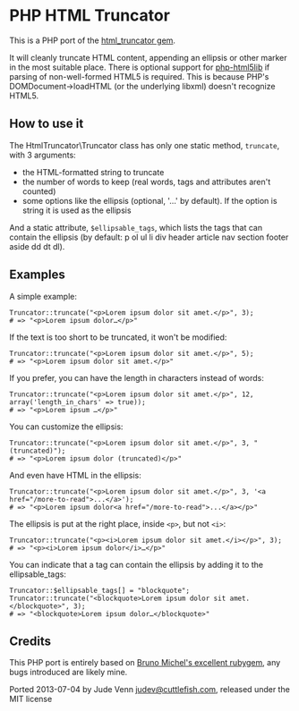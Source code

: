 PHP HTML Truncator
==================

This is a PHP port of the [html_truncator gem](https://github.com/nono/HTML-Truncator).

It will cleanly truncate HTML content, appending an ellipsis or other marker in the most
suitable place.
There is optional support for [php-html5lib](https://github.com/electrolinux/php-html5lib) if parsing
of non-well-formed HTML5 is required. This is because PHP's DOMDocument->loadHTML (or the underlying libxml) doesn't recognize HTML5.


How to use it
-------------

The HtmlTruncator\Truncator class has only one static method, `truncate`, with 3 arguments:

* the HTML-formatted string to truncate
* the number of words to keep (real words, tags and attributes aren't counted)
* some options like the ellipsis (optional, '…' by default). If the option is string it is used as the ellipsis

And a static attribute, `$ellipsable_tags`, which lists the tags that can contain the ellipsis
(by default: p ol ul li div header article nav section footer aside dd dt dl).

Examples
--------

A simple example:

    Truncator::truncate("<p>Lorem ipsum dolor sit amet.</p>", 3);
    # => "<p>Lorem ipsum dolor…</p>"

If the text is too short to be truncated, it won't be modified:

    Truncator::truncate("<p>Lorem ipsum dolor sit amet.</p>", 5);
    # => "<p>Lorem ipsum dolor sit amet.</p>"

If you prefer, you can have the length in characters instead of words:

    Truncator::truncate("<p>Lorem ipsum dolor sit amet.</p>", 12, array('length_in_chars' => true));
    # => "<p>Lorem ipsum …</p>"

You can customize the ellipsis:

    Truncator::truncate("<p>Lorem ipsum dolor sit amet.</p>", 3, " (truncated)");
    # => "<p>Lorem ipsum dolor (truncated)</p>"

And even have HTML in the ellipsis:

    Truncator::truncate("<p>Lorem ipsum dolor sit amet.</p>", 3, '<a href="/more-to-read">...</a>');
    # => "<p>Lorem ipsum dolor<a href="/more-to-read">...</a></p>"

The ellipsis is put at the right place, inside `<p>`, but not `<i>`:

    Truncator::truncate("<p><i>Lorem ipsum dolor sit amet.</i></p>", 3);
    # => "<p><i>Lorem ipsum dolor</i>…</p>"

You can indicate that a tag can contain the ellipsis by adding it to the ellipsable_tags:

    Truncator::$ellipsable_tags[] = "blockquote";
    Truncator::truncate("<blockquote>Lorem ipsum dolor sit amet.</blockquote>", 3);
    # => "<blockquote>Lorem ipsum dolor…</blockquote>"


Credits
-------

This PHP port is entirely based on [Bruno Michel's excellent rubygem](https://github.com/nono/HTML-Truncator), any
bugs introduced are likely mine.

Ported 2013-07-04 by Jude Venn <judev@cuttlefish.com>, released under the MIT license

